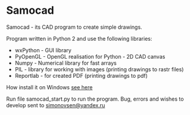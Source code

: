 Samocad
=======

Samocad - its CAD program to create simple drawings.

Program written in Python 2 and use the following libraries: 
* wxPython - GUI library
* PyOpenGL - OpenGL realisation for Python - 2D CAD canvas
* Numpy - Numerical library for fast arrays
* PIL - library for working with images (printing drawings to rastr files)
* Reportlab - for created PDF (printing drawings to pdf)

How install it on Windows [see here](http://vvs1864.github.io/samocad/en_use.html)

Run file samocad_start.py to run the program.
Bug, errors and wishes to develop sent to simonovsen@yandex.ru 
